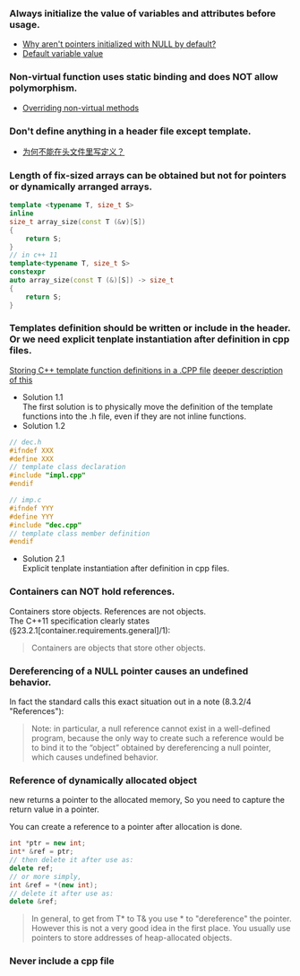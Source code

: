 ### **Always** initialize the value of variables and attributes before usage.
- [Why aren't pointers initialized with NULL by default?](https://stackoverflow.com/questions/1910832/why-arent-pointers-initialized-with-null-by-default)
- [Default variable value](https://stackoverflow.com/questions/6032638/default-variable-value)

### Non-virtual function uses static binding and does NOT allow polymorphism.
- [Overriding non-virtual methods](https://stackoverflow.com/questions/11067975/overriding-non-virtual-methods)

### Don't define anything in a header file except template.
- [为何不能在头文件里写定义？](https://blog.csdn.net/trap94/article/details/50602090)

### Length of fix-sized arrays can be obtained but not for pointers or dynamically arranged arrays.
```c++
template <typename T, size_t S>
inline
size_t array_size(const T (&v)[S]) 
{ 
    return S; 
}
// in c++ 11
template<typename T, size_t S>
constexpr 
auto array_size(const T (&)[S]) -> size_t
{ 
    return S; 
}
```

### Templates definition should be written or include in the header. Or we need explicit tenplate instantiation after definition in cpp files.
[Storing C++ template function definitions in a .CPP file](https://stackoverflow.com/questions/115703/storing-c-template-function-definitions-in-a-cpp-file)
[deeper description of this](https://isocpp.org/wiki/faq/templates#templates-defn-vs-decl)
- Solution 1.1  
 The first solution is to physically move the definition of the template functions into the .h file, even if they are not inline functions. 
- Solution 1.2  
```c++
// dec.h
#ifndef XXX
#define XXX
// template class declaration
#include "impl.cpp"
#endif

// imp.c
#ifndef YYY
#define YYY
#include "dec.cpp"
// template class member definition
#endif
```
- Solution 2.1  
 Explicit tenplate instantiation after definition in cpp files.


### Containers can NOT hold references.
Containers store objects. References are not objects.  
The C++11 specification clearly states (§23.2.1[container.requirements.general]/1):  
> Containers are objects that store other objects.

### Dereferencing of a NULL pointer causes an undefined behavior.
In fact the standard calls this exact situation out in a note (8.3.2/4 "References"):  
> Note: in particular, a null reference cannot exist in a well-defined program, because the only way to create such a reference would be to bind it to the “object” obtained by dereferencing a null pointer, which causes undefined behavior.

### Reference of dynamically allocated object
new returns a pointer to the allocated memory, So you need to capture the return value in a pointer.

You can create a reference to a pointer after allocation is done.
```c++
int *ptr = new int;
int* &ref = ptr;
// then delete it after use as:
delete ref;
// or more simply,
int &ref = *(new int);
// delete it after use as:
delete &ref;
```
> In general, to get from T* to T& you use * to "dereference" the pointer.
However this is not a very good idea in the first place. You usually use pointers to store addresses of heap-allocated objects.

### Never include a cpp file